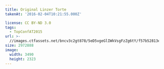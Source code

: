 ```yaml
---
title: Original Linzer Torte
takenAt: '2016-02-04T10:21:55.000Z'

license: CC BY-ND 3.0
tags:
  - TopConfAT2015
url: >-
  //images.ctfassets.net/bncv3c2gt878/5eD5vgeGlIWkVsgFzZg6tY/f57b52813e9aa608e9f51e8912feb12b/original-linzer-torte_24719022861_o
size: 2972888
image:
  width: 3490
  height: 2323
---
```

